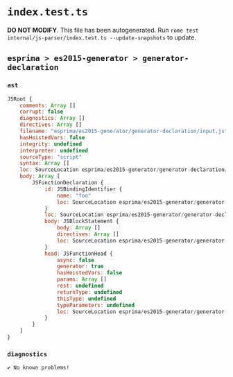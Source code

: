 # `index.test.ts`

**DO NOT MODIFY**. This file has been autogenerated. Run `rome test internal/js-parser/index.test.ts --update-snapshots` to update.

## `esprima > es2015-generator > generator-declaration`

### `ast`

```javascript
JSRoot {
	comments: Array []
	corrupt: false
	diagnostics: Array []
	directives: Array []
	filename: "esprima/es2015-generator/generator-declaration/input.js"
	hasHoistedVars: false
	integrity: undefined
	interpreter: undefined
	sourceType: "script"
	syntax: Array []
	loc: SourceLocation esprima/es2015-generator/generator-declaration/input.js 1:0-2:0
	body: Array [
		JSFunctionDeclaration {
			id: JSBindingIdentifier {
				name: "foo"
				loc: SourceLocation esprima/es2015-generator/generator-declaration/input.js 1:10-1:13 (foo)
			}
			loc: SourceLocation esprima/es2015-generator/generator-declaration/input.js 1:0-1:18
			body: JSBlockStatement {
				body: Array []
				directives: Array []
				loc: SourceLocation esprima/es2015-generator/generator-declaration/input.js 1:16-1:18
			}
			head: JSFunctionHead {
				async: false
				generator: true
				hasHoistedVars: false
				params: Array []
				rest: undefined
				returnType: undefined
				thisType: undefined
				typeParameters: undefined
				loc: SourceLocation esprima/es2015-generator/generator-declaration/input.js 1:13-1:15
			}
		}
	]
}
```

### `diagnostics`

```
✔ No known problems!

```
